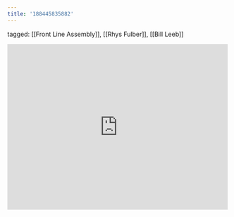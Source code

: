 ```yaml
---
title: '188445835882'
---
```

tagged: [[Front Line Assembly]], [[Rhys Fulber]], [[Bill Leeb]]
<iframe allow="accelerometer; autoplay; clipboard-write; encrypted-media; gyroscope; picture-in-picture" allowfullscreen="" frameborder="0" height="375" id="youtube_iframe" src="https://www.youtube.com/embed/uROAQEODEE8?feature=oembed&amp;enablejsapi=1&amp;origin=https://safe.txmblr.com&amp;wmode=opaque" width="500"></iframe>